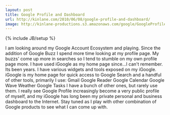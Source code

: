 ```yaml
---
layout: post
title: Google Profile and Dashboard
url: http://kinlane.com/2010/06/08/google-profile-and-dashboard/
image: http://kinlane-productions.s3.amazonaws.com/google/GoogleProfile.PNG
---
```

{% include JB/setup %}
<p>
     I am looking around my Google Account Ecosystem and playing. Since the addition of Google Buzz I spend more time looking at my profile page. My buzzs' come up more in searches so I tend to stumble on my own profile page more. I have used iGoogle as my home page since...I can't remember. Its been years. I have various widgets and tools exposed on my iGoogle. iGoogle is my home page for quick access to Google Search and a handful of other tools, primarily I use: Gmail Google Reader Google Calendar Google Wave Weather Google Tasks I have a bunch of other ones, but rarely use them. I really see Google Profile increasingly become a very public profile of myself, and my iGoogle has long been my private personal and business dashboard to the Internet. Stay tuned as I play with other combination of Google products to see what I can come up with.
</p>